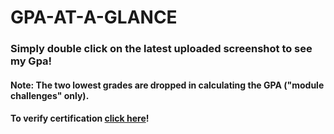 # GPA-AT-A-GLANCE
### Simply double click on the latest uploaded screenshot to see my Gpa!
#### Note: The two lowest grades  are dropped in calculating the GPA ("module challenges" only).


#### To verify certification <a href='https://rice.credential.getsmarter.com/db54273a-78f3-4dbd-b296-79083d46c9d2#gs.3bjjqz'>click here</a>!